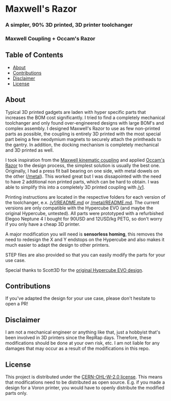 # Maxwell's Razor
### A simpler, 90% 3D printed, 3D printer toolchanger
### Maxwell Coupling + Occam's Razor

## Table of Contents
- [About](#about)
- [Contributions](#contributions)
- [Disclaimer](#disclaimer)
- [License](#license)

## About

Typical 3D printed gadgets are laden with hyper specific parts that increases the BOM cost significantly. I tried to find a completely mechanical toolchanger and only found over-engineered designs with large BOM's and complex assembly. I designed Maxwell's Razor to use as few non-printed parts as possible, the coupling is entirely 3D printed with the most special part being a few neodymium magnets to securely attach the printheads to the gantry. In addition, the docking mechanism is completely mechanical and 3D printed as well. 

I took inspiration from the [Maxwell kinematic coupling](https://en.wikipedia.org/wiki/Kinematic_coupling) and applied [Occam's Razor](https://en.wikipedia.org/wiki/Occam%27s_razor) to the design process, the simplest solution is usually the best one. Originally, I had a press fit ball bearing on one side, with metal dowels on the other ([/metal]([./metal])). This worked great but I was dissapointed with the need to have 2 additional non printed parts, which can be hard to obtain. I was able to simplify this into a completely 3D printed coupling with [/v1](./v1).

Printing instructions are located in the respective folders for each version of the toolchanger, e.x. [/v1/README.md](./v1/README.md) or  [/metal/README.md](./metal/README.md). The current versions are only compatible with the Hypercube EVO (and maybe the original Hypercube, untested). All parts were prototyped with a refurbished Elegoo Neptune 4 I bought for 90USD and 12USD/kg PETG, so don't worry if you only have a cheap 3D printer. 

A major modification you will need is **sensorless homing**, this removes the need to redesign the X and Y endstops on the Hypercube and also makes it much easier to adapt the design to other printers. 

STEP files are also provided so that you can easily modify the parts for your use case. 

Special thanks to Scott3D for the [original Hypercube EVO design](https://www.thingiverse.com/thing:2254103).

## Contributions

If you've adapted the design for your use case, please don't hesitate to open a PR!

## Disclaimer
I am not a mechanical engineer or anything like that, just a hobbyist that's been involved in 3D printers since the RepRap days. Therefore, these modifications should be done at your own risk, etc. I am not liable for any damages that may occur as a result of the modifications in this repo.

## License

This project is distributed under the [CERN-OHL-W-2.0 license](https://github.com/evanqhuang/maxwells-razor/tree/main#CERN-OHL-W-2.0-1-ov-file). This means that modifications need to be distributed as open source. E.g. if you made a design for a Voron printer, you would have to openly distribute the modified parts only. 
